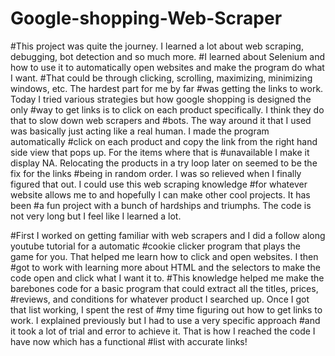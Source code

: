 # Google-shopping-Web-Scraper

#This project was quite the journey. I learned a lot about web scraping, debugging, bot detection and so much more.
#I learned about Selenium and how to use it to automatically open websites and make the program do what I want.
#That could be through clicking, scrolling, maximizing, minimizing windows, etc. The hardest part for me by far
#was getting the links to work. Today I tried various strategies but how google shopping is designed the only
#way to get links is to click on each product specifically. I think they do that to slow down web scrapers and
#bots. The way around it that I used was basically just acting like a real human. I made the program automatically
#click on each product and copy the link from the right hand side view that pops up. For the items where that is
#unavailable I make it display NA. Relocating the products in a try loop later on seemed to be the fix for the links
#being in random order. I was so relieved when I finally figured that out. I could use this web scraping knowledge
#for whatever website allows me to and hopefully I can make other cool projects. It has been
#a fun project with a bunch of hardships and triumphs. The code is not very long but I feel like I learned a lot.

#First I worked on getting familiar with web scrapers and I did a follow along youtube tutorial for a automatic
#cookie clicker program that plays the game for you. That helped me learn how to click and open websites. I then
#got to work with learning more about HTML and the selectors to make the code open and click what I want it to.
#This knowledge helped me make the barebones code for a basic program that could extract all the titles, prices,
#reviews, and conditions for whatever product I searched up. Once I got that list working, I spent the rest of
#my time figuring out how to get links to work. I explained previously but I had to use a very specific approach
#and it took a lot of trial and error to achieve it. That is how I reached the code I have now which has a functional
#list with accurate links!
